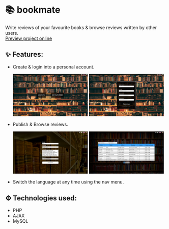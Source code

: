 # 📚 bookmate
Write reviews of your favourite books & browse reviews written by other users.
</br><a href='https://book-mate.000webhostapp.com/' target='_blank'>Preview project online</a>
## ✨ Features:
- Create & login into a personal account.

  <div>
    <span><img src='./images/demo/mainScreen_en.JPG' width='49%'></span>
    <span><img src='./images/demo/registerScreen_en.JPG' width='49%'></span>
    </div>
    
- Publish & Browse reviews.

  <div>
    <span><img src='./images/demo/createReview_en.JPG' width='49%'></span>
    <span><img src='./images/demo/previewReviews_en.JPG' width='49%'></span>
    </div>
    
- Switch the language at any time using the nav menu.

## ⚙️ Technologies used:
- PHP
- AJAX
- MySQL
